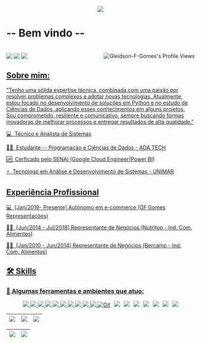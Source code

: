 
<div align="center">
  <img src="https://github.com/user-attachments/assets/38584372-ac76-4206-9351-6f0fc57400ba">
</div>







# -- Bem vindo --  



</div>
<br>
<div align="left">
<img align="right" src="https://komarev.com/ghpvc/?username=Gleidson-F-Gomes" alt="Gleidson-F-Gomes's Profile Views" />
<a href="https://www.linkedin.com/in/gleidsonfernandogomes/" target="_blank"><img src="https://img.shields.io/badge/-LinkedIn-%230077B5?style=for-the-badge&logo=linkedin&logoColor=white" target="_blank"></a>  
<a href = "mailto:gleds.fg@gmail.com"><img src="https://img.shields.io/badge/Gmail-D14836?style=for-the-badge&logo=gmail&logoColor=white"></a>
<a href="https://www.cloudskillsboost.google/public_profiles/d02cac37-c430-4edf-b8cf-93d12f252ee4 ">
<img src="https://img.shields.io/badge/GCP-Profile%20Public-4285F4?style=for-the-badge&logo=google-cloud&logoColor=white%22%20alt=%22Google%20Cloud%20Profile"/>


</div>


## Sobre mim:

"Tenho uma sólida expertise técnica, combinada com uma paixão por resolver problemas complexos e adotar novas tecnologias. Atualmente, estou focado no desenvolvimento de soluções em Python e no estudo de Ciências de Dados, aplicando esses conhecimentos em alguns projetos. Sou comprometido, resiliente e comunicativo, sempre buscando formas inovadoras de melhorar processos e entregar resultados de alta qualidade."


💻 &nbsp;Técnico e Analista de Sistemas

👨‍🏫 &nbsp;Estudante -- Programação e Ciências de Dados - ADA TECH

🆙 &nbsp;Cerficado pelo SENAI (Google Cloud Engineer|Power BI)

⚡ &nbsp;Tecnólogo em Análise e Desenvolvimento de Sistemas - UNIMAR  

## Experiência Profissional

💻 &nbsp;[Jan/2019- Presente]  Autônomo em e-commerce (GF Gomes Representações)

👨‍🏫 &nbsp;[Jun/2014 - Jul/2018] Representante de Negócios (Nutritop - Ind. Com. Alimentos)  

👨‍🏫 &nbsp;[Jan/2010 - Jun/2014] Representante de Negócios (Bercamp - Ind. Com. Alimentos) 


## 🛠️ Skills

### :wrench: Algumas ferramentas e ambientes que atuo:

<div align="center" style="display: flex; flex-wrap: wrap; justify-content: center; gap: 10px;">
  <!-- Python -->
  <img src="https://img.shields.io/badge/Python-FFD43B?style=for-the-badge&logo=python&logoColor=blue">
  
  <!-- Windows -->
  <img src="https://img.shields.io/badge/Windows-0078D6?style=for-the-badge&logo=windows&logoColor=white">

  <!-- SAP -->
  <img src="https://img.shields.io/badge/AC%20-%20InternationalGroup-0FAAFF?style=for-the-badge&logo=sap&logoColor=white">
  
  <!-- Linux -->
  <img src="https://img.shields.io/badge/Linux-FCC624?style=for-the-badge&logo=linux&logoColor=black">
  
  <!-- Linux Mint -->
  <img src="https://img.shields.io/badge/Linux_Mint-87CF3E?style=for-the-badge&logo=linux-mint&logoColor=white">
  
  <!-- PyCharm -->
  <img src="https://img.shields.io/badge/PyCharm-000000.svg?&style=for-the-badge&logo=PyCharm&logoColor=white">
  
  <!-- VSCode -->
  <img src="https://img.shields.io/badge/VSCode-0078D4?style=for-the-badge&logo=visual%20studio%20code&logoColor=white">
  
  <!-- Jupyter -->
  <img src="https://img.shields.io/badge/Jupyter-F37626.svg?&style=for-the-badge&logo=Jupyter&logoColor=white">
  
  <!-- Microsoft Azure -->
  <img src="https://img.shields.io/badge/microsoft%20azure-0089D6?style=for-the-badge&logo=microsoft-azure&logoColor=white">
  
  <!-- PowerBI -->
  <img src="https://img.shields.io/badge/PowerBI-F2C811?style=for-the-badge&logo=Power%20BI&logoColor=white">
  
  <!-- Git -->
  <img alt="Git" src="https://img.shields.io/badge/Git-F05032.svg?style=for-the-badge&logo=git&logoColor=white">
  
  <!-- GitHub -->
  <a href="https://github.com/Gleidson-F-Gomes" target="_blank">
    <img src="https://img.shields.io/badge/GitHub-100000?style=for-the-badge&logo=github&logoColor=white" target="_blank">
  </a>
  
  <!-- Pandas -->
  <img src="https://img.shields.io/badge/Pandas-2C2D72?style=for-the-badge&logo=pandas&logoColor=white">
    
  <!-- NumPy -->
  <img src="https://img.shields.io/badge/Numpy-777BB4?style=for-the-badge&logo=numpy&logoColor=white">
  
  <!-- Colab -->
  <img src="https://img.shields.io/badge/Colab-F9AB00?style=for-the-badge&logo=googlecolab&color=525252">

  <!-- Google Cloud -->
  <img src="https://img.shields.io/badge/Google_Cloud-4285F4?style=for-the-badge&logo=google-cloud&logoColor=white">

  <!-- Google Cloud Kubernets-->
  <img src="https://img.shields.io/badge/kubernetes-326ce5.svg?&style=for-the-badge&logo=kubernetes&logoColor=white">

  <!-- CISCO -->
  <img src="https://img.shields.io/badge/NDG%20CISCO-1BA0D7?style=for-the-badge&logo=cisco&logoColor=white">

  
</div>


<!-- 
theme=ocean_dark 
tokyonight: 35AFA3 Green | BF91F3 Purple | 1A1B27 Dark 
-->





| ![](http://github-profile-summary-cards.vercel.app/api/cards/stats?username=Gleidson-F-Gomes&theme=tokyonight) | ![](http://github-profile-summary-cards.vercel.app/api/cards/repos-per-language?username=Gleidson-F-Gomes&hide=Html&theme=tokyonight) | ![](http://github-profile-summary-cards.vercel.app/api/cards/most-commit-language?username=Gleidson-F-Gomes&theme=tokyonight) |
| :-: | :-: | :-: |


| ![](http://github-profile-summary-cards.vercel.app/api/cards/profile-details?username=Gleidson-F-Gomes&theme=tokyonight) | ![](https://github-readme-streak-stats.herokuapp.com/?user=Gleidson-F-Gomes&theme=tokyonight&hide_border=true&date_format=M%20j%5B%2C%20Y%5D&background=1A1B27&stroke=35AFA3&ring=BF91F3&fire=BF91F3&currStreakNum=BF91F3&sideNums=BF91F3&currStreakLabel=BF91F3&sideLabels=BF91F3&dates=35AFA3) |
| :-: | :-: |



